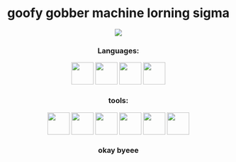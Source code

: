 <h1 align="center">
  goofy gobber machine lorning sigma
</h3>

<p align="center">
  <img src="https://i.pinimg.com/originals/24/6d/3f/246d3f23d453d44924a17b28546d8278.gif">
</p>
<h3 align="center">
  Languages:
</h3>
<p align = "center">
  <img src="https://th.bing.com/th/id/R.9a8bd0fa820cc069f049829e093c016e?rik=ZDfg5TDomHE74A&pid=ImgRaw&r=0" width="50"> 
  <img src="https://th.bing.com/th/id/R.24eb5e801911c08dab33b2b41df9bda4?rik=qUwnEcgi3pD5%2fA&riu=http%3a%2f%2fblog.desafiolatam.com%2fwp-content%2fuploads%2f2018%2f05%2fc-logo.png&ehk=SDyswYalAe8pueTHEZl9pKEnOPaw22dqOpbxHPDCj7A%3d&risl=&pid=ImgRaw&r=0" width="50">
  <img src="https://cdn.freebiesupply.com/logos/large/2x/lua-5-logo-png-transparent.png" width="50">
  <img src="https://th.bing.com/th/id/R.2395ce87da3f91b4cdb179ec21ce7768?rik=9742j907NCeMAw&pid=ImgRaw&r=0" width="50">
</p>
<h3 align="center">
    tools: 
</h3>
<p align="center">
 <img src="https://seeklogo.com/images/V/visual-studio-code-logo-449D71944F-seeklogo.com.png" width="50"> 
 <img src="https://upload.wikimedia.org/wikipedia/commons/thumb/e/ef/Stack_Overflow_icon.svg/768px-Stack_Overflow_icon.svg.png" width="50">
 <img src="https://avatars.githubusercontent.com/u/33467679?s=280&v=4" width="50">
 <img src="https://upload.wikimedia.org/wikipedia/commons/thumb/3/38/Jupyter_logo.svg/1767px-Jupyter_logo.svg.png" width="50">
 <img src="https://upload.wikimedia.org/wikipedia/commons/thumb/1/10/PyTorch_logo_icon.svg/1200px-PyTorch_logo_icon.svg.png" width="50">
  <img src="https://upload.wikimedia.org/wikipedia/commons/thumb/2/2d/Tensorflow_logo.svg/1200px-Tensorflow_logo.svg.png" width="50">
</p>
<h3 align="center">
  okay byeee
</h3>


